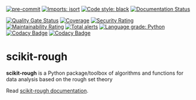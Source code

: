 [![pre-commit](https://img.shields.io/badge/pre--commit-enabled-brightgreen?logo=pre-commit&logoColor=white)](https://github.com/pre-commit/pre-commit)
[![Imports: isort](https://img.shields.io/badge/%20imports-isort-%231674b1?style=flat&labelColor=ef8336)](https://pycqa.github.io/isort/)
[![Code style: black](https://img.shields.io/badge/code%20style-black-000000.svg)](https://github.com/psf/black)
[![Documentation Status](https://readthedocs.org/projects/scikit-rough/badge/?version=latest)](https://scikit-rough.readthedocs.io/en/latest/)


[![Quality Gate Status](https://sonarcloud.io/api/project_badges/measure?project=sebov_scikit-rough&metric=alert_status)](https://sonarcloud.io/summary/new_code?id=sebov_scikit-rough)
[![Coverage](https://sonarcloud.io/api/project_badges/measure?project=sebov_scikit-rough&metric=coverage)](https://sonarcloud.io/summary/new_code?id=sebov_scikit-rough)
[![Security Rating](https://sonarcloud.io/api/project_badges/measure?project=sebov_scikit-rough&metric=security_rating)](https://sonarcloud.io/summary/new_code?id=sebov_scikit-rough)
[![Maintainability Rating](https://sonarcloud.io/api/project_badges/measure?project=sebov_scikit-rough&metric=sqale_rating)](https://sonarcloud.io/summary/new_code?id=sebov_scikit-rough)
[![Total alerts](https://img.shields.io/lgtm/alerts/g/sebov/scikit-rough.svg?logo=lgtm&logoWidth=18)](https://lgtm.com/projects/g/sebov/scikit-rough/alerts/)
[![Language grade: Python](https://img.shields.io/lgtm/grade/python/g/sebov/scikit-rough.svg?logo=lgtm&logoWidth=18)](https://lgtm.com/projects/g/sebov/scikit-rough/context:python)
[![Codacy Badge](https://app.codacy.com/project/badge/Grade/a1e1457efb4b4b5da569b9c9881f1ca9)](https://www.codacy.com/gh/sebov/scikit-rough/dashboard?utm_source=github.com&utm_medium=referral&utm_content=sebov/scikit-rough&utm_campaign=Badge_Grade)
[![Codacy Badge](https://app.codacy.com/project/badge/Coverage/a1e1457efb4b4b5da569b9c9881f1ca9)](https://www.codacy.com/gh/sebov/scikit-rough/dashboard?utm_source=github.com&utm_medium=referral&utm_content=sebov/scikit-rough&utm_campaign=Badge_Coverage)


# scikit-rough

**scikit-rough** is a Python package/toolbox of algorithms and functions for data analysis
based on the rough set theory

Read [scikit-rough documentation](https://scikit-rough.readthedocs.io/).
